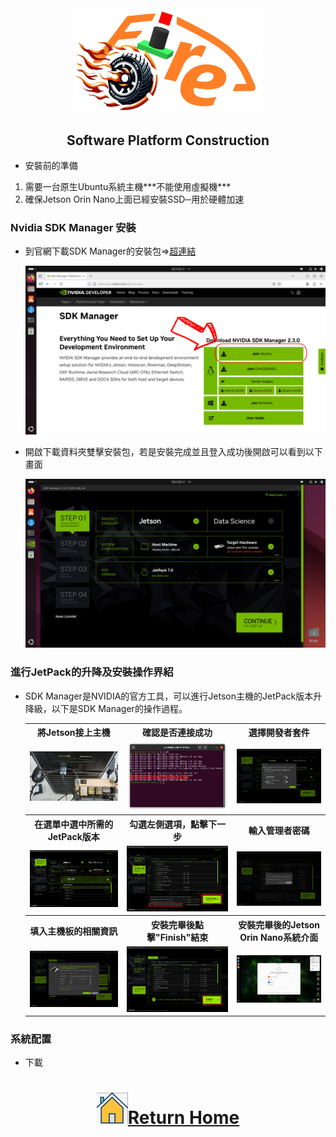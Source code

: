 <div align=center> <img src="../../other/img/logo.png" width=300 alt=" logo"> </div>

## <div align="center">Software Platform Construction </div> 

- 安裝前的準備
<ol>
    <li>需要一台原生Ubuntu系統主機***不能使用虛擬機***</li>
    <li>確保Jetson Orin Nano上面已經安裝SSD─用於硬體加速</li>
</ol>

### Nvidia SDK Manager 安裝

- 到官網下載SDK Manager的安裝包=>[超連結](https://developer.nvidia.com/sdk-manager)

  <img src="./img/NVIDIA SDK Manager Download Page.png" width=800>

- 開啟下載資料夾雙擊安裝包，若是安裝完成並且登入成功後開啟可以看到以下畫面

  <img src="./img/Start SDK Manager Page.png" width=800>

### 進行JetPack的升降及安裝操作界紹

- SDK Manager是NVIDIA的官方工具，可以進行Jetson主機的JetPack版本升降級，以下是SDK Manager的操作過程。

  <div align=center>
   <table>
    <tr>
     <th>將Jetson接上主機</th>
     <th>確認是否連接成功</th>
     <th>選擇開發者套件</th>
    </tr>
    <tr>
     <td><img src="./img/11.jpg" width=400 /></td>
     <td><img src="./img/12.png" width=400 /></td>
     <td><img src="./img/13.png" width=400 /></td>
    </tr>
    <tr>
     <th>在選單中選中所需的JetPack版本</th>
     <th>勾選左側選項，點擊下一步</th>
     <th>輸入管理者密碼</th>
    </tr>
    <tr>
     <td><img src="./img/14.png" width=400 /></td>
     <td><img src="./img/15.png" width=400 /></td>
     <td><img src="./img/16.png" width=400></td>
    </tr>
    <tr>
     <th>填入主機板的相關資訊</th>
     <th>安裝完畢後點擊"Finish"結束</th>
     <th>安裝完畢後的Jetson Orin Nano系統介面</th>
    </tr>
    <tr>
     <td><img src="./img/17.png" width=400 /></td>
     <td><img src="./img/18.png" width=400 /></td>
     <td><img src="./img/19.png" width=400 /></td>
    </tr>
   </table>
  </div>

### 系統配置

- 下載

# <div align="center">![HOME](../../other/img/home.png)[Return Home](../../)</div> 